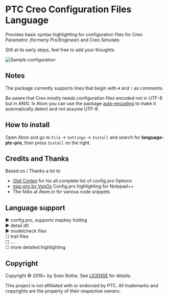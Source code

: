 # PTC Creo Configuration Files Language

Provides basic syntax highlighting for configuration files for Creo Parametric (formerly Pro/Engineer) and Creo Simulate.

Still at its early steps, feel free to add your thoughts.

![Sample configuration](https://raw.githubusercontent.com/mmoole/language-ptc-pro/master/sample.png)

## Notes

The package currently supports lines that begin with `#` and `!` as comments.

Be aware that Creo mostly needs configuration files encoded not in UTF-8 but in ANSI.
In Atom you can use the package [auto-encoding](https://atom.io/packages/auto-encoding) to make it automatically detect and not assume UTF-8.

## How to install

Open Atom and go to `File` → `Settings` → `Install`  and search for **language-ptc-pro**, then press `Install` on the right.

## Credits and Thanks

Based on / Thanks a lot to
  * [Olaf Corten](http://www.proesite.com/) for his all complete list of config.pro Options
  * [npp-pro by VonOx](https://github.com/VonOx/npppro) Config.pro highlighting for Notepad++
  * The folks at Atom.io for various code snippets

## Language support

  ▶︎ config.pro, supports mapkey folding  
  ▶︎ detail.dtl  
  ▶︎ modelcheck files  
  ☐ trail files  
  ☐ ...   
  ☐ more detailed highlighting     

## Copyright

Copyright &copy; 2016+ by Sven Rothe. See [LICENSE](https://github.com/mmoole/language-ptc-pro/blob/master/LICENSE.md) for details.

This project is not affiliated with or endorsed by PTC.
All trademarks and copyrights are the property of their respective owners.
